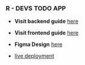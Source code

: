 ### R - DEVS TODO APP

- __Visit backend guide__ [here](./back-end/README.md)

- __Visit frontend guide__ [here](./front-end//README.md)

- __Figma Design__ [here](https://www.figma.com/design/cq5g4GphhLoGT1pyMJZJWZ/To-do-app-(Community)?node-id=0-1&t=fI60FMwkjA8H5gur-0)

- [live deployment](https://r-dev-to-do.vercel.app/todos)
